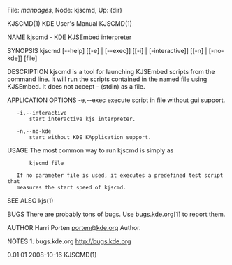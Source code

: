 File: *manpages*,  Node: kjscmd,  Up: (dir)

KJSCMD(1)                      KDE User's Manual                     KJSCMD(1)



NAME
       kjscmd - KDE KJSEmbed interpreter

SYNOPSIS
       kjscmd [--help] [[-e] | [--exec]] [[-i] | [-interactive]] [[-n] |
              [-no-kde]] [file]

DESCRIPTION
       kjscmd is a tool for launching KJSEmbed scripts from the command line.
       It will run the scripts contained in the named file using KJSEmbed. It
       does not accept - (stdin) as a file.

APPLICATION OPTIONS
       -e,--exec
           execute script in file without gui support.

       -i,--interactive
           start interactive kjs interpreter.

       -n,--no-kde
           start without KDE KApplication support.

USAGE
       The most common way to run kjscmd is simply as

           kjscmd file

       If no parameter file is used, it executes a predefined test script that
       measures the start speed of kjscmd.

SEE ALSO
       kjs(1)

BUGS
       There are probably tons of bugs. Use bugs.kde.org[1] to report them.

AUTHOR
       Harri Porten <porten@kde.org>
           Author.

NOTES
        1. bugs.kde.org
           http://bugs.kde.org



0.01.01                           2008-10-16                         KJSCMD(1)
